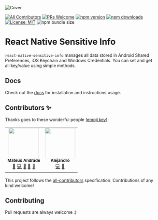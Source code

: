 <img alt="Cover" src="./cover.png" />

[![All Contributors](https://img.shields.io/badge/all_contributors-1-orange.svg?style=flat-square)](#contributors-)
[![PRs Welcome](https://img.shields.io/badge/PRs-welcome-brightgreen.svg?style=flat-square)](http://makeapullrequest.com)
[![npm version](https://badge.fury.io/js/react-native-sensitive-info.svg)](https://badge.fury.io/js/react-native-sensitive-info)
[![npm downloads](https://img.shields.io/npm/dm/react-native-sensitive-info)](https://img.shields.io/npm/dm/react-native-sensitive-info)
[![License: MIT](https://img.shields.io/badge/License-MIT-yellow.svg)](https://opensource.org/licenses/MIT)
![npm bundle size](https://img.shields.io/bundlephobia/min/react-native-sensitive-info)

# React Native Sensitive Info

`react-native-sensitive-info` manages all data stored in Android Shared Preferences, iOS Keychain and Windows Credentials. You can set and get all key/value using simple methods. 

## Docs

Check out the [docs](https://mcodex.github.io/react-native-sensitive-info/docs) for installation and instructions usage.

## Contributors ✨

Thanks goes to these wonderful people ([emoji key](https://allcontributors.org/docs/en/emoji-key)):

<!-- ALL-CONTRIBUTORS-LIST:START - Do not remove or modify this section -->
<!-- prettier-ignore-start -->
<!-- markdownlint-disable -->
<table>
  <tr>
    <td align="center"><a href="https://mcodex.github.io"><img src="https://avatars2.githubusercontent.com/u/5920613?v=4" width="100px;" alt=""/><br /><sub><b>Mateus Andrade</b></sub></a><br /><a href="https://github.com/mCodex/react-native-sensitive-info/commits?author=mcodex" title="Documentation">📖</a> <a href="https://github.com/mCodex/react-native-sensitive-info/commits?author=mcodex" title="Code">💻</a> <a href="https://github.com/mCodex/react-native-sensitive-info/pulls?q=is%3Apr+reviewed-by%3Amcodex" title="Reviewed Pull Requests">👀</a> <a href="#ideas-mcodex" title="Ideas, Planning, & Feedback">🤔</a> <a href="#maintenance-mcodex" title="Maintenance">🚧</a></td>
    <td align="center"><a href="https://github.com/maggialejandro"><img src="https://avatars1.githubusercontent.com/u/3394748?v=4" width="100px;" alt=""/><br /><sub><b>Alejandro</b></sub></a><br /><a href="https://github.com/mCodex/react-native-sensitive-info/commits?author=maggialejandro" title="Code">💻</a> <a href="#maintenance-maggialejandro" title="Maintenance">🚧</a></td>
  </tr>
</table>

<!-- markdownlint-enable -->
<!-- prettier-ignore-end -->
<!-- ALL-CONTRIBUTORS-LIST:END -->

This project follows the [all-contributors](https://github.com/all-contributors/all-contributors) specification. Contributions of any kind welcome!

## Contributing

Pull requests are always welcome :)